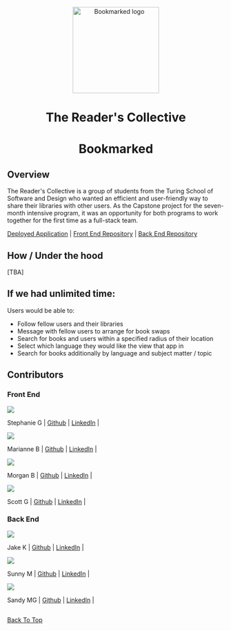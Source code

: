 <p align="center">
<img width='200' alt='Bookmarked logo' src='https://user-images.githubusercontent.com/102934145/207666618-8a5db8d8-3604-42bd-adf3-61c3a810be41.png'>
</p>
<h1 align="center">The Reader's Collective</h1>
<h1 align="center"> Bookmarked </h1>

## Overview
The Reader's Collective is a group of students from the Turing School of Software and Design who wanted an efficient and user-friendly way to share their libraries with other users. As the Capstone project for the seven-month intensive program, it was an opportunity for both programs to work together for the first time as a full-stack team.

[Deployed Application](https://bookmarked-fe.netlify.app/) |
[Front End Repository](https://github.com/The-Readers-Collective/bookmarked-ui) |
[Back End Repository](https://github.com/The-Readers-Collective/bookmarked-api)


## How / Under the hood

[TBA]

## If we had unlimited time:
Users would be able to:
- Follow fellow users and their libraries
- Message with fellow users to arrange for book swaps
- Search for books and users within a specified radius of their location
- Select which language they would like the view that app in
- Search for books additionally by language and subject matter / topic

## Contributors

### Front End

<img src="https://avatars.githubusercontent.com/u/101955307?s=120&v=4" />

Stephanie G | [Github](https://github.com/stephanieguzm) | [LinkedIn](https://www.linkedin.com/in/stephanie-guzman-sdsw/) |

<img src="https://avatars.githubusercontent.com/u/102000070?s=120&v=4" />

Marianne B | [Github](https://github.com/mhbarton) | [LinkedIn](https://www.linkedin.com/in/marianne-barton-1307/) |

<img src="https://avatars.githubusercontent.com/u/102934145?s=120&v=4" />

Morgan B | [Github](https://github.com/Mlberry0205) | [LinkedIn](https://www.linkedin.com/in/morgan-lyn-berry/) |

<img src="https://avatars.githubusercontent.com/u/103966650?s=120&v=4" />

Scott G | [Github](https://github.com/scottdgaines) | [LinkedIn](https://www.linkedin.com/in/scottdgaines-fe/) |

### Back End

<img src="https://avatars.githubusercontent.com/u/16805645?s=120&v=4" />

Jake K | [Github](https://github.com/LlamaBack) | [LinkedIn](https://www.linkedin.com/in/jake-k-5413a6227/) |


<img src="https://avatars.githubusercontent.com/u/102932532?s=120&v=4" />

Sunny M | [Github](https://github.com/sunny-moore) | [LinkedIn](https://www.linkedin.com/in/sunny-moore/) |


<img src="https://avatars.githubusercontent.com/u/59062958?s=120&v=4" />

Sandy MG | [Github](https://github.com/SandyyMarie) | [LinkedIn](https://www.linkedin.com/in/sandy-marie/) |

##

[Back To Top](#bookmarked) 
